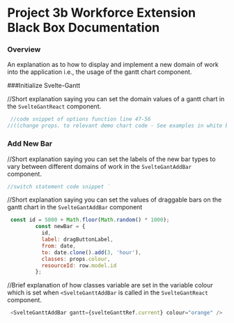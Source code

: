 # Project 3b Workforce Extension Black Box Documentation

### Overview

An explanation as to how to display and implement a new domain of work into the application
i.e., the usage of the gantt chart component. 

###Initialize Svelte-Gantt

//Short explanation saying you can set the domain values of a gantt chart in the
`SvelteGantReact` component.

```javascript
 //code snippet of options function line 47-56
//((change props. to relevant demo chart code - See examples in white box))
```

### Add New Bar

//Short explanation saying you can set the labels of the new bar types to vary between 
different domains of work in the `SvelteGantAddBar` component. 

```javascript
//switch statement code snippet `
```

//Short explanation saying you can set the values of draggable bars on the gantt chart in
the `SvelteGantAddBar` component 

```javascript
 const id = 5000 + Math.floor(Math.random() * 1000);
         const newBar = {
           id,
           label: dragButtonLabel,
           from: date,
           to: date.clone().add(3, 'hour'),
           classes: props.colour,
           resourceId: row.model.id
         }; 
```

//Brief explanation of how classes variable are set in the variable colour which is set when `<SvelteGanttAddBar` 
is called in the `SvelteGantReact` component.

```javascript
 <SvelteGanttAddBar gantt={svelteGanttRef.current} colour="orange" />
 ```
